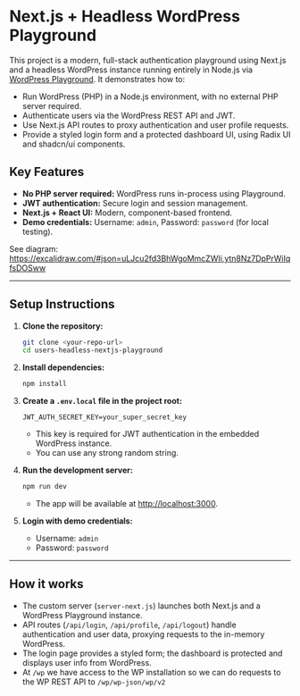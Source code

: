 # Next.js + Headless WordPress Playground

This project is a modern, full-stack authentication playground using Next.js and a headless WordPress instance running entirely in Node.js via [WordPress Playground](https://github.com/WordPress/wordpress-playground). It demonstrates how to:

- Run WordPress (PHP) in a Node.js environment, with no external PHP server required.
- Authenticate users via the WordPress REST API and JWT.
- Use Next.js API routes to proxy authentication and user profile requests.
- Provide a styled login form and a protected dashboard UI, using Radix UI and shadcn/ui components.

## Key Features
- **No PHP server required:** WordPress runs in-process using Playground.
- **JWT authentication:** Secure login and session management.
- **Next.js + React UI:** Modern, component-based frontend.
- **Demo credentials:** Username: `admin`, Password: `password` (for local testing).

See diagram: https://excalidraw.com/#json=uLJcu2fd3BhWgoMmcZWIi,ytn8Nz7DpPrWiIqfsDOSww

---

## Setup Instructions

1. **Clone the repository:**
   ```bash
   git clone <your-repo-url>
   cd users-headless-nextjs-playground
   ```

2. **Install dependencies:**
   ```bash
   npm install
   ```

3. **Create a `.env.local` file in the project root:**
   ```env
   JWT_AUTH_SECRET_KEY=your_super_secret_key
   ```
   - This key is required for JWT authentication in the embedded WordPress instance.
   - You can use any strong random string.

4. **Run the development server:**
   ```bash
   npm run dev
   ```
   - The app will be available at [http://localhost:3000](http://localhost:3000).

5. **Login with demo credentials:**
   - Username: `admin`
   - Password: `password`

---

## How it works

- The custom server (`server-next.js`) launches both Next.js and a WordPress Playground instance.
- API routes (`/api/login`, `/api/profile`, `/api/logout`) handle authentication and user data, proxying requests to the in-memory WordPress.
- The login page provides a styled form; the dashboard is protected and displays user info from WordPress.
- At `/wp` we have access to the WP installation so we can do requests to the WP REST API to `/wp/wp-json/wp/v2`